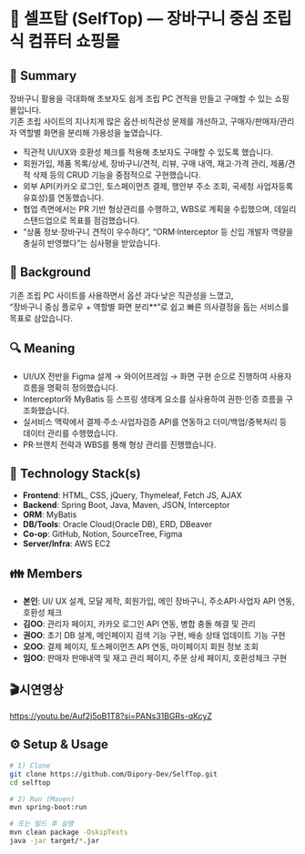 # 🛒 셀프탑 (SelfTop) — 장바구니 중심 조립식 컴퓨터 쇼핑몰

## 📌 Summary
장바구니 활용을 극대화해 초보자도 쉽게 조립 PC 견적을 만들고 구매할 수 있는 쇼핑몰입니다.  
기존 조립 사이트의 지나치게 많은 옵션·비직관성 문제를 개선하고, 구매자/판매자/관리자 역할별 화면을 분리해 가용성을 높였습니다.


- 직관적 UI/UX와 호환성 체크를 적용해 초보자도 구매할 수 있도록 했습니다.  
- 회원가입, 제품 목록/상세, 장바구니/견적, 리뷰, 구매 내역, 재고·가격 관리, 제품/견적 삭제 등의 CRUD 기능을 중점적으로 구현했습니다.  
- 외부 API(카카오 로그인, 토스페이먼츠 결제, 행안부 주소 조회, 국세청 사업자등록 유효성)를 연동했습니다.  
- 협업 측면에서는 PR 기반 형상관리를 수행하고, WBS로 계획을 수립했으며, 데일리 스탠드업으로 목표를 점검했습니다.  
- “상품 정보·장바구니 견적이 우수하다”, “ORM·Interceptor 등 신입 개발자 역량을 충실히 반영했다”는 심사평을 받았습니다.


## 🤔 Background
기존 조립 PC 사이트를 사용하면서 옵션 과다·낮은 직관성을 느꼈고,  
“장바구니 중심 플로우 + 역할별 화면 분리**”로 쉽고 빠른 의사결정을 돕는 서비스를 목표로 삼았습니다.

## 🔍 Meaning
- UI/UX 전반을 Figma 설계 → 와이어프레임 → 화면 구현 순으로 진행하여 사용자 흐름을 명확히 정의했습니다.  
- Interceptor와 MyBatis 등 스프링 생태계 요소를 실사용하여 권한·인증 흐름을 구조화했습니다.  
- 실서비스 맥락에서 결제·주소·사업자검증 API를 연동하고 더미/백업/중복처리 등 데이터 관리를 수행했습니다.  
- PR·브랜치 전략과 WBS를 통해 형상 관리를 진행했습니다.

## 🔨 Technology Stack(s)
- **Frontend**: HTML, CSS, jQuery, Thymeleaf, Fetch JS, AJAX
- **Backend**: Spring Boot, Java, Maven, JSON, Interceptor
- **ORM**: MyBatis
- **DB/Tools**: Oracle Cloud(Oracle DB), ERD, DBeaver
- **Co-op**: GitHub, Notion, SourceTree, Figma
- **Server/Infra**: AWS EC2

## 👪 Members
- **본인**: UI/ UX 설계, 모달 제작, 회원가입, 메인 장바구니, 주소API·사업자 API 연동, 호환성 체크
- **김OO**: 관리자 페이지, 카카오 로그인 API 연동, 병합 충돌 해결 및 관리
- **권OO**: 초기 DB 설계, 메인페이지 검색 기능 구현, 배송 상태 업데이트 기능 구현
- **오OO**: 결제 페이지, 토스페이먼츠 API 연동, 마이페이지 회원 정보 조회
- **임OO**: 판매자 판매내역 및 재고 관리 페이지, 주문 상세 페이지, 호환성체크 구현


## 🎬시연영상
https://youtu.be/Auf2j5oB1T8?si=PANs31BGRs-qKcyZ




## ⚙️ Setup & Usage
```bash
# 1) Clone
git clone https://github.com/Dipory-Dev/SelfTop.git
cd selftop

# 2) Run (Maven)
mvn spring-boot:run

# 또는 빌드 후 실행
mvn clean package -DskipTests
java -jar target/*.jar